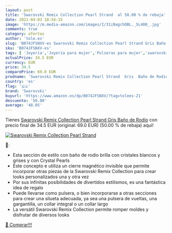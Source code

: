 ```yaml
---
layout: post
title: 'Swarovski Remix Collection Pearl Strand  al 50.00 % de rebaja'
date: 2021-04-03 18:54:15
image: 'https://m.media-amazon.com/images/I/31iNagchOBL._SL400_.jpg'
comments: true
category: ofertas
author: 'tole.es'
slug: 'B074JFSNXV-es Swarovski Remix Collection Pearl Strand Gris Baño de Rodio'
sku: 'B074JFSNXV-es'
tags: [ 'Joyería','Joyería para mujer','Pulseras para mujer','swarovski', ]
actualPrice: 34.5 EUR
currency: EUR
price: 34.5
comparePrice: 69.0 EUR
prodname: 'Swarovski Remix Collection Pearl Strand  Gris  Baño de Rodio'
country: 'es'
flag: '🇪🇸'
brand: 'Swarovski'
buyurl: 'https://www.amazon.es/dp/B074JFSNXV/?tag=tolees-21'
descuento: '50.00'
average: '48.05'
---
```


Tienes [Swarovski Remix Collection Pearl Strand  Gris  Baño de Rodio](https://www.amazon.es/dp/B074JFSNXV/?tag=tolees-21) con precio final de  34.5 EUR (original: 69.0 EUR) (50.00 %  de rebaja) aqui!

[![Swarovski Remix Collection Pearl Strand ](https://m.media-amazon.com/images/I/31iNagchOBL._SL400_.jpg)](https://www.amazon.es/dp/B074JFSNXV/?tag=tolees-21)

🔎:

- Esta sección de estilo con baño de rodio brilla con cristales blancos y grises y con Crystal Pearls
- Este concepto e utiliza un cierre magnético invisible que permite incorporar otras piezas de la Swarovski Remix Collection para crear looks personalizados una y otra vez
- Por sus infinitas posibilidades de divertidos estilismos, es una fantástica idea de regalo
- Puede llevarse como pulsera, o bien incorporarse a otras secciones para crear una silueta adecuada, ya sea una pulsera de vueltas, una gargantilla, un collar integral o un collar largo
- La versátil Swarovski Remix Collection permite romper moldes y disfrutar de diversos looks

[🛒 Comprar!!!](https://www.amazon.es/dp/B074JFSNXV/?tag=tolees-21)

